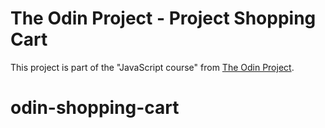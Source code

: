 # The Odin Project - Project Shopping Cart

This project is part of the "JavaScript course" from [The Odin Project](https://www.theodinproject.com/).
# odin-shopping-cart
